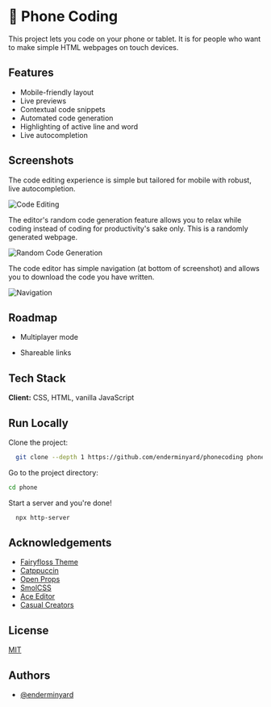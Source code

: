 
# 📱 Phone Coding

This project lets you code on your phone or tablet. It is for 
people who want to make simple HTML webpages on touch devices.


## Features

- Mobile-friendly layout
- Live previews 
- Contextual code snippets
- Automated code generation
- Highlighting of active line and word
- Live autocompletion

## Screenshots

The code editing experience is simple but tailored for mobile with robust, live autocompletion. 

![Code Editing](https://i.ibb.co/SBy8XXD/Screen-Shot-2023-02-28-at-8-15-25-PM.png)

The editor's random code generation feature allows you to relax while coding instead of coding for productivity's sake only. This is a randomly generated webpage.


![Random Code Generation](https://i.ibb.co/RPmyNBc/og.png)

The code editor has simple navigation (at bottom of screenshot) and allows you to download the code you have written.

![Navigation](https://i.ibb.co/DL9b9QT/Screen-Shot-2023-02-28-at-8-15-38-PM.png)


## Roadmap

- Multiplayer mode

- Shareable links


## Tech Stack

**Client:** CSS, HTML, vanilla JavaScript



## Run Locally

Clone the project:

```bash
  git clone --depth 1 https://github.com/enderminyard/phonecoding phone
```

Go to the project directory:

```bash
cd phone
```

Start a server and you're done!

```bash
  npx http-server
```


## Acknowledgements

- [Fairyfloss Theme](https://sailorhg.github.io/fairyfloss/)
- [Catppuccin](https://github.com/catppuccin)
- [Open Props](https://open-props.style/#borders)
- [SmolCSS](https://smolcss.dev/#smol-grid-centering)
- [Ace Editor](https://ace.c9.io/)
- [Casual Creators](https://www.semanticscholar.org/paper/Casual-Creators%3A-Defining-a-Genre-of-Autotelic-Compton/ce645035fd6d4f826d941aebe40e11cd9696a0e2)


## License

[MIT](https://choosealicense.com/licenses/mit/)


## Authors

- [@enderminyard](https://www.github.com/enderminyard)

